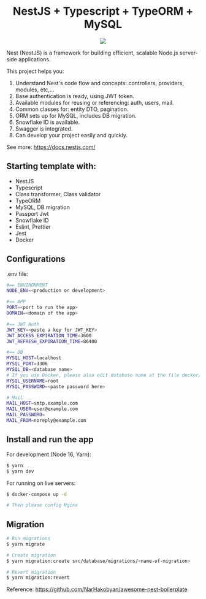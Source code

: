 <h1 align="center">NestJS + Typescript + TypeORM + MySQL</h1>

<p align="center">
  <a href="https://docs.nestjs.com/" target="_blank"><img src="https://img.shields.io/badge/NestJS-v9-blueviolet.svg?logo=Nestjs"></a>
</p>

Nest (NestJS) is a framework for building efficient, scalable Node.js server-side applications.

This project helps you:

1. Understand Nest's code flow and concepts: controllers, providers, modules, etc,...
2. Base authentication is ready, using JWT token.
3. Available modules for reusing or referencing: auth, users, mail.
4. Common classes for: entity DTO, pagination.
5. ORM sets up for MySQL, includes DB migration.
6. Snowflake ID is available.
7. Swagger is integrated.
8. Can develop your project easily and quickly.

See more: https://docs.nestjs.com/

## Starting template with:
- NestJS
- Typescript
- Class transformer, Class validator 
- TypeORM
- MySQL, DB migration
- Passport Jwt
- Snowflake ID
- Eslint, Prettier
- Jest
- Docker

## Configurations

.env file:

```bash
#== ENVIRONMENT
NODE_ENV=<production or development>

#== APP
PORT=<port to run the app>
DOMAIN=<domain of the app>

#== JWT Auth
JWT_KEY=<paste a key for JWT_KEY>
JWT_ACCESS_EXPIRATION_TIME=3600
JWT_REFRESH_EXPIRATION_TIME=86400

#== DB
MYSQL_HOST=localhost
MYSQL_PORT=3306
MYSQL_DB=<database name>
# If you use Docker, please also edit database name at the file docker/mysql/docker-entrypoint-initdb.d/createdb.sql
MYSQL_USERNAME=root
MYSQL_PASSWORD=<paste password here>

# Mail
MAIL_HOST=smtp.example.com
MAIL_USER=user@example.com
MAIL_PASSWORD=
MAIL_FROM=noreply@example.com
```

## Install and run the app
For development (Node 16, Yarn):
```bash
$ yarn
$ yarn dev
```

For running on live servers:
```bash
$ docker-compose up -d

# Then please config Nginx
```

## Migration
```bash
# Run migrations
$ yarn migrate

# Create migration
$ yarn migration:create src/database/migrations/<name-of-migration>

# Revert migration
$ yarn migration:revert 
```

Reference: https://github.com/NarHakobyan/awesome-nest-boilerplate